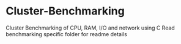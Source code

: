 # Cluster-Benchmarking
Cluster Benchmarking of CPU, RAM, I/O and network using C
Read benchmarking specific folder for readme details
